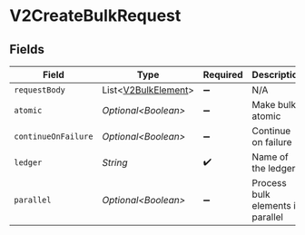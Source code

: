 # V2CreateBulkRequest


## Fields

| Field                                                        | Type                                                         | Required                                                     | Description                                                  | Example                                                      |
| ------------------------------------------------------------ | ------------------------------------------------------------ | ------------------------------------------------------------ | ------------------------------------------------------------ | ------------------------------------------------------------ |
| `requestBody`                                                | List\<[V2BulkElement](../../models/shared/V2BulkElement.md)> | :heavy_minus_sign:                                           | N/A                                                          |                                                              |
| `atomic`                                                     | *Optional\<Boolean>*                                         | :heavy_minus_sign:                                           | Make bulk atomic                                             | true                                                         |
| `continueOnFailure`                                          | *Optional\<Boolean>*                                         | :heavy_minus_sign:                                           | Continue on failure                                          | true                                                         |
| `ledger`                                                     | *String*                                                     | :heavy_check_mark:                                           | Name of the ledger.                                          | ledger001                                                    |
| `parallel`                                                   | *Optional\<Boolean>*                                         | :heavy_minus_sign:                                           | Process bulk elements in parallel                            | true                                                         |